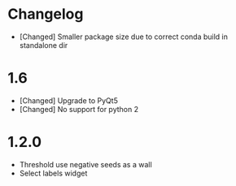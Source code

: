 # Changelog

* [Changed] Smaller package size due to correct conda build in standalone dir

# 1.6

* [Changed] Upgrade to PyQt5 
* [Changed] No support for python 2


# 1.2.0

* Threshold use negative seeds as a wall
* Select labels widget